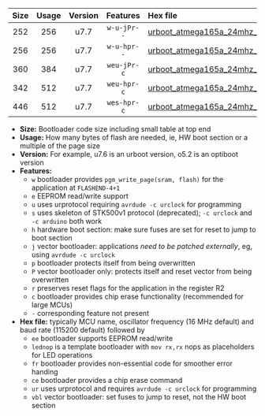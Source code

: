 |Size|Usage|Version|Features|Hex file|
|:-:|:-:|:-:|:-:|:--|
|252|256|u7.7|`w-u-jPr--`|[urboot_atmega165a_24mhz_115200bps_lednop_ur_vbl.hex](https://raw.githubusercontent.com/stefanrueger/urboot.hex/main/mcus/atmega165a/fcpu_24mhz/115200_bps/urboot_atmega165a_24mhz_115200bps_lednop_ur_vbl.hex)|
|256|256|u7.7|`w-u-hpr--`|[urboot_atmega165a_24mhz_115200bps_lednop_fr_ur.hex](https://raw.githubusercontent.com/stefanrueger/urboot.hex/main/mcus/atmega165a/fcpu_24mhz/115200_bps/urboot_atmega165a_24mhz_115200bps_lednop_fr_ur.hex)|
|360|384|u7.7|`weu-jPr-c`|[urboot_atmega165a_24mhz_115200bps_ee_lednop_fr_ce_ur_vbl.hex](https://raw.githubusercontent.com/stefanrueger/urboot.hex/main/mcus/atmega165a/fcpu_24mhz/115200_bps/urboot_atmega165a_24mhz_115200bps_ee_lednop_fr_ce_ur_vbl.hex)|
|342|512|u7.7|`weu-hpr-c`|[urboot_atmega165a_24mhz_115200bps_ee_lednop_fr_ce_ur.hex](https://raw.githubusercontent.com/stefanrueger/urboot.hex/main/mcus/atmega165a/fcpu_24mhz/115200_bps/urboot_atmega165a_24mhz_115200bps_ee_lednop_fr_ce_ur.hex)|
|446|512|u7.7|`wes-hpr-c`|[urboot_atmega165a_24mhz_115200bps_ee_lednop_fr_ce.hex](https://raw.githubusercontent.com/stefanrueger/urboot.hex/main/mcus/atmega165a/fcpu_24mhz/115200_bps/urboot_atmega165a_24mhz_115200bps_ee_lednop_fr_ce.hex)|

- **Size:** Bootloader code size including small table at top end
- **Usage:** How many bytes of flash are needed, ie, HW boot section or a multiple of the page size
- **Version:** For example, u7.6 is an urboot version, o5.2 is an optiboot version
- **Features:**
  + `w` bootloader provides `pgm_write_page(sram, flash)` for the application at `FLASHEND-4+1`
  + `e` EEPROM read/write support
  + `u` uses urprotocol requiring `avrdude -c urclock` for programming
  + `s` uses skeleton of STK500v1 protocol (deprecated); `-c urclock` and `-c arduino` both work
  + `h` hardware boot section: make sure fuses are set for reset to jump to boot section
  + `j` vector bootloader: applications *need to be patched externally*, eg, using `avrdude -c urclock`
  + `p` bootloader protects itself from being overwritten
  + `P` vector bootloader only: protects itself and reset vector from being overwritten
  + `r` preserves reset flags for the application in the register R2
  + `c` bootloader provides chip erase functionality (recommended for large MCUs)
  + `-` corresponding feature not present
- **Hex file:** typically MCU name, oscillator frequency (16 MHz default) and baud rate (115200 default) followed by
  + `ee` bootloader supports EEPROM read/write
  + `lednop` is a template bootloader with `mov rx,rx` nops as placeholders for LED operations
  + `fr` bootloader provides non-essential code for smoother error handing
  + `ce` bootloader provides a chip erase command
  + `ur` uses urprotocol and requires `avrdude -c urclock` for programming
  + `vbl` vector bootloader: set fuses to jump to reset, not the HW boot section
